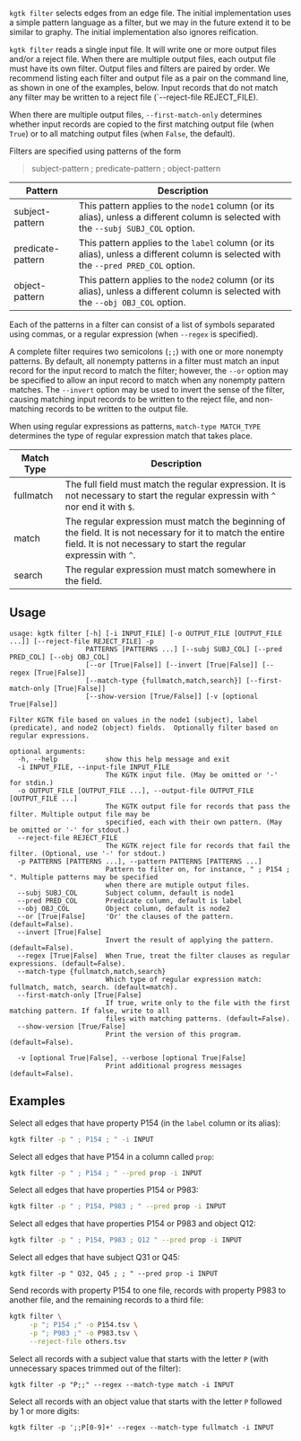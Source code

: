 `kgtk filter` selects edges from an edge file. The initial implementation uses
a simple pattern language as a filter, but we may in the future extend it to be
similar to graphy. The initial implementation also ignores reification.

`kgtk filter` reads a single input file. It will write one or more output files and/or a reject file.
When there are multiple output files, each output file must have its own filter.
Output files and filters are paired by order.  We recommend listing each filter
and output file as a pair on the command line, as shown in one of the examples, below.
Input records that do not match any filter may be written to a reject file
(`--reject-file REJECT_FILE).

When there are multiple output files, `--first-match-only` determines whether
input records are copied to the first matching output file (when `True`) or to
all matching output files (when `False`, the default).

Filters are specified using patterns of the form

> subject-pattern ; predicate-pattern ; object-pattern

Pattern | Description
------- | -----------
subject-pattern | This pattern applies to the `node1` column (or its alias), unless a different column is selected with the `--subj SUBJ_COL` option.
predicate-pattern | This pattern applies to the `label` column (or its alias), unless a different column is selected with the `--pred PRED_COL` option.
object-pattern | This pattern applies to the `node2` column (or its alias), unless a different column is selected with the `--obj OBJ_COL` option.

Each of the patterns in a filter can consist of a list of symbols separated using commas,
or a regular expression (when `--regex` is specified).

A complete filter requires two semicolons (`;;`) with one or more nonempty patterns.  By default,
all nonempty patterns in a filter must match an input record for the input record to match the
filter; however, the `--or` option may be specified to allow an input record to match when any
nonempty pattern matches.  The `--invert` option may be used to invert the
sense of the filter, causing matching input records to be written to the
reject file, and non-matching records to be written to the output file.

When using regular expressions as patterns, `match-type MATCH_TYPE` determines the type of
regular expression match that takes place.

Match Type | Description
---------- | -----------
fullmatch  | The full field must match the regular expression.  It is not necessary to start the regular expressin with `^` nor end it with `$`.
match      | The regular expression must match the beginning of the field.  It is not necessary for it to match the entire field.  It is not necessary to start the regular expressin with `^`.
search     | The regular expression must match somewhere in the field.

## Usage

```
usage: kgtk filter [-h] [-i INPUT_FILE] [-o OUTPUT_FILE [OUTPUT_FILE ...]] [--reject-file REJECT_FILE] -p
                   PATTERNS [PATTERNS ...] [--subj SUBJ_COL] [--pred PRED_COL] [--obj OBJ_COL]
                   [--or [True|False]] [--invert [True|False]] [--regex [True|False]]
                   [--match-type {fullmatch,match,search}] [--first-match-only [True|False]]
                   [--show-version [True/False]] [-v [optional True|False]]

Filter KGTK file based on values in the node1 (subject), label (predicate), and node2 (object) fields.  Optionally filter based on regular expressions.

optional arguments:
  -h, --help            show this help message and exit
  -i INPUT_FILE, --input-file INPUT_FILE
                        The KGTK input file. (May be omitted or '-' for stdin.)
  -o OUTPUT_FILE [OUTPUT_FILE ...], --output-file OUTPUT_FILE [OUTPUT_FILE ...]
                        The KGTK output file for records that pass the filter. Multiple output file may be
                        specified, each with their own pattern. (May be omitted or '-' for stdout.)
  --reject-file REJECT_FILE
                        The KGTK reject file for records that fail the filter. (Optional, use '-' for stdout.)
  -p PATTERNS [PATTERNS ...], --pattern PATTERNS [PATTERNS ...]
                        Pattern to filter on, for instance, " ; P154 ; ". Multiple patterns may be specified
                        when there are mutiple output files.
  --subj SUBJ_COL       Subject column, default is node1
  --pred PRED_COL       Predicate column, default is label
  --obj OBJ_COL         Object column, default is node2
  --or [True|False]     'Or' the clauses of the pattern. (default=False).
  --invert [True|False]
                        Invert the result of applying the pattern. (default=False).
  --regex [True|False]  When True, treat the filter clauses as regular expressions. (default=False).
  --match-type {fullmatch,match,search}
                        Which type of regular expression match: fullmatch, match, search. (default=match).
  --first-match-only [True|False]
                        If true, write only to the file with the first matching pattern. If false, write to all
                        files with matching patterns. (default=False).
  --show-version [True/False]
                        Print the version of this program. (default=False).

  -v [optional True|False], --verbose [optional True|False]
                        Print additional progress messages (default=False).
```

## Examples

Select all edges that have property P154 (in the `label` column or its alias):

```bash
kgtk filter -p " ; P154 ; " -i INPUT
```

Select all edges that have P154 in a column called `prop`:

```bash
kgtk filter -p " ; P154 ; " --pred prop -i INPUT
```

Select all edges that have properties P154 or P983:

```bash
kgtk filter -p " ; P154, P983 ; " --pred prop -i INPUT
```

Select all edges that have properties P154 or P983 and object Q12:

```bash
kgtk filter -p " ; P154, P983 ; Q12 " --pred prop -i INPUT
```

Select all edges that have subject Q31 or Q45:

```
kgtk filter -p " Q32, Q45 ; ; " --pred prop -i INPUT
```

Send records with property P154 to one file, records with property P983 to another file, and the remaining records to a third file:

```bash
kgtk filter \
     -p "; P154 ;" -o P154.tsv \
     -p "; P983 ;" -o P983.tsv \
     --reject-file others.tsv
```

Select all records with a subject value that starts with the letter `P` (with
unnecessary spaces trimmed out of the filter):

```
kgtk filter -p "P;;" --regex --match-type match -i INPUT
```

Select all records with an object value that starts with the letter `P` followed by 1 or more digits:

```
kgtk filter -p ';;P[0-9]+' --regex --match-type fullmatch -i INPUT
```



